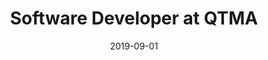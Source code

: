 ---
title: Software Developer at QTMA
eventType: org
date: 2019-09-01
image: studii
thumbnail: qtma
blurb: QTMA is a club at Queen's where three product teams develop a software application throughout the school year. This year I am working on one of those teams to build a web application for collaborative note taking.
tags: [react, django, mongo]
---